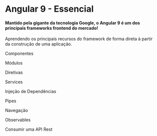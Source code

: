 # Angular 9 - Essencial

#### Mantido pela gigante da tecnologia Google, o Angular 9 é um dos principais frameworks frontend do mercado! 


Aprendendo os principais recursos do framework de forma direta à partir da construção de uma aplicação.


Componentes

Módulos

Diretivas

Services

Injeção de Dependências

Pipes

Navegação

Observables

Consumir uma API Rest
